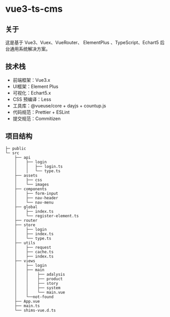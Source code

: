 # vue3-ts-cms

## 关于
这是基于 Vue3、Vuex、VueRouter、 ElementPlus 、TypeScript、Echart5 后台通用系统解决方案。

## 技术栈
- 前端框架：Vue3.x
- UI框架：Element Plus
- 可视化：Echart5.x
- CSS 预编译：Less
- 工具库：@vueuse/core + dayjs + countup.js
- 代码规范：Prettier + ESLint
- 提交规范：Commitizen

## 项目结构
```
├─ public
└─ src
    ├── api
    │    ├── login
    │    │   ├── login.ts
    │    │   └── type.ts
    ├── assets
    │    ├── css
    │    └── images
    ├── components
    │    ├── form-input
    │    ├── nav-header
    │    └── nav-menu
    ├── global
    │    ├── index.ts
    │    └── register-element.ts
    ├── router
    ├── store
    │    ├── login
    │    ├── index.ts
    │    └── type.ts
    ├── utils
    │    ├── request
    │    ├── cache.ts
    │    ├── index.ts
    ├── views
    │    ├── login
    │    ├── main
    │    │    ├── adalysis
    │    │    ├── product
    │    │    ├── story
    │    │    ├── system
    │    │    └── main.vue
    │    └──not-found
    ├── App.vue
    ├── main.ts
    └── shims-vue.d.ts
```
